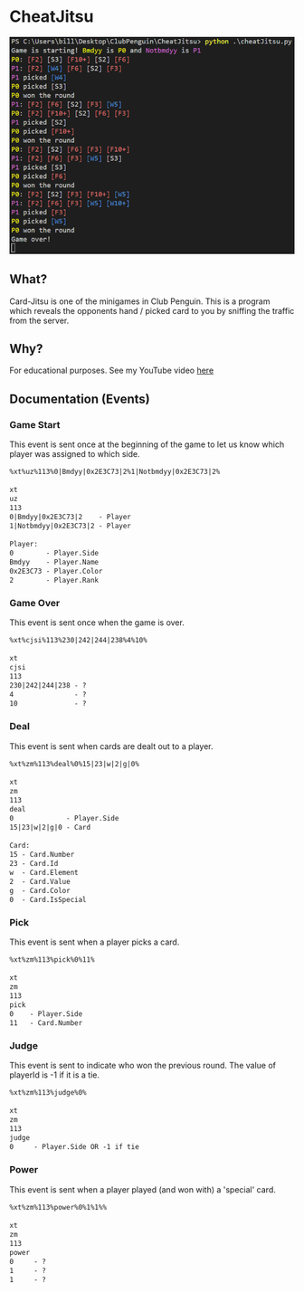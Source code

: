 # CheatJitsu

![](example.png)

## What?

Card-Jitsu is one of the minigames in Club Penguin. This is a program which reveals the opponents hand / picked card to you by sniffing the traffic from the server.

## Why?

For educational purposes. See my YouTube video [here]()

## Documentation (Events)

### Game Start
This event is sent once at the beginning of the game to let us know which player was assigned to which side.

```
%xt%uz%113%0|Bmdyy|0x2E3C73|2%1|Notbmdyy|0x2E3C73|2%

xt
uz
113
0|Bmdyy|0x2E3C73|2    - Player
1|Notbmdyy|0x2E3C73|2 - Player

Player:
0        - Player.Side
Bmdyy    - Player.Name
0x2E3C73 - Player.Color
2        - Player.Rank
```

### Game Over
This event is sent once when the game is over.

```
%xt%cjsi%113%230|242|244|238%4%10%

xt
cjsi
113
230|242|244|238 - ?
4               - ?
10              - ?
```

### Deal
This event is sent when cards are dealt out to a player.

```
%xt%zm%113%deal%0%15|23|w|2|g|0%

xt
zm
113
deal
0             - Player.Side
15|23|w|2|g|0 - Card

Card:
15 - Card.Number
23 - Card.Id
w  - Card.Element
2  - Card.Value
g  - Card.Color
0  - Card.IsSpecial
```

### Pick
This event is sent when a player picks a card.

```
%xt%zm%113%pick%0%11%

xt
zm
113
pick
0    - Player.Side
11   - Card.Number
```

### Judge
This event is sent to indicate who won the previous round.
The value of playerId is -1 if it is a tie.

```
%xt%zm%113%judge%0%

xt
zm
113
judge
0     - Player.Side OR -1 if tie
```

### Power
This event is sent when a player played (and won with) a 'special' card.

```
%xt%zm%113%power%0%1%1%%

xt
zm
113
power
0     - ?
1     - ?
1     - ?
```